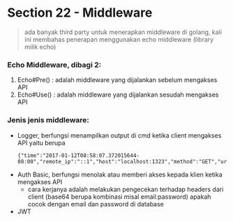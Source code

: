 # Section 22 - Middleware

> ada banyak third party untuk menerapkan middleware di golang, kali ini membahas penerapan menggunakan echo middleware (library milik echo)

### Echo Middleware, dibagi 2:
1. Echo#Pre() : adalah middleware yang dijalankan sebelum mengakses API
2. Echo#Use() : adalah middleware yang dijalankan sesudah mengakses API

### Jenis jenis middleware:
- Logger, berfungsi menampilkan output di cmd ketika client mengakses API yaitu berupa
  ```
  {"time":"2017-01-12T08:58:07.372015644-08:00","remote_ip":"::1","host":"localhost:1323","method":"GET","uri":"/","status":200,"error":"","latency":14743,"latency_human":"14.743µs","bytes_in":0,"bytes_out":2}
  ```
- Auth Basic, berfungsi menolak atau memberi akses kepada klien ketika mengakses API
  - cara kerjanya adalah melakukan pengecekan terhadap headers dari client (base64 berupa kombinasi misal email:password) apakah cocok dengan email dan password di database
- JWT
